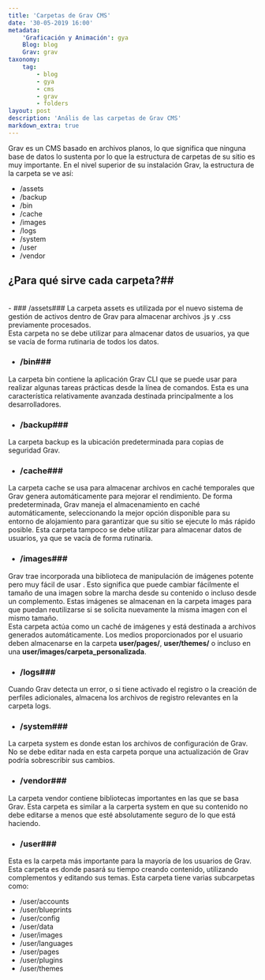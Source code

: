 ```yaml
---
title: 'Carpetas de Grav CMS'
date: '30-05-2019 16:00'
metadata:
    'Graficación y Animación': gya
    Blog: blog
    Grav: grav
taxonomy:
    tag:
        - blog
        - gya
        - cms
        - grav
        - folders
layout: post
description: 'Anális de las carpetas de Grav CMS'
markdown_extra: true
---
```


Grav es un CMS basado en archivos planos, lo que significa que ninguna base de datos lo sustenta por lo que la estructura de carpetas de su sitio es muy importante. En el nivel superior de su instalación Grav, la estructura de la carpeta se ve así:

- /assets <br>
- /backup <br>
- /bin <br>
- /cache <br>
- /images <br>
- /logs <br>
- /system <br>
- /user <br>
- /vendor <br>

## ¿Para qué sirve cada carpeta?##
<br>
- ### /assets###
La carpeta assets es utilizada por el nuevo sistema de gestión de activos dentro de Grav para almacenar archivos .js y .css previamente procesados.<br>
Esta carpeta no se debe utilizar para almacenar datos de usuarios, ya que se vacía de forma rutinaria de todos los datos.

- ### /bin###
La carpeta bin contiene la aplicación Grav CLI que se puede usar para realizar algunas tareas prácticas desde la línea de comandos. Esta es una característica relativamente avanzada destinada principalmente a los desarrolladores.

- ### /backup###
La carpeta backup es la ubicación predeterminada para copias de seguridad Grav.

- ### /cache###
La carpeta cache se usa para almacenar archivos en caché temporales que Grav genera automáticamente para mejorar el rendimiento. De forma predeterminada, Grav maneja el almacenamiento en caché automáticamente, seleccionando la mejor opción disponible para su entorno de alojamiento para garantizar que su sitio se ejecute lo más rápido posible. Esta carpeta tampoco se debe utilizar para almacenar datos de usuarios, ya que se vacía de forma rutinaria.

- ### /images###
Grav trae incorporada una biblioteca de manipulación de imágenes potente pero muy fácil de usar . Esto significa que puede cambiar fácilmente el tamaño de una imagen sobre la marcha desde su contenido o incluso desde un complemento. Estas imágenes se almacenan en la carpeta images para que puedan reutilizarse si se solicita nuevamente la misma imagen con el mismo tamaño.<br>Esta carpeta actúa como un caché de imágenes y está destinada a archivos generados automáticamente. Los medios proporcionados por el usuario deben almacenarse en la carpeta **user/pages/**, **user/themes/** o incluso en una **user/images/carpeta_personalizada**.

- ### /logs###
Cuando Grav detecta un error, o si tiene activado el registro o la creación de perfiles adicionales, almacena los archivos de registro relevantes en la carpeta logs.

- ### /system###
La carpeta system es donde estan los archivos de configuración de Grav. No se debe editar nada en esta carpeta porque una actualización de Grav podría sobrescribir sus cambios.

- ### /vendor###
La carpeta vendor contiene bibliotecas importantes en las que se basa Grav. Esta carpeta es similar a la carperta system en que su contenido no debe editarse a menos que esté absolutamente seguro de lo que está haciendo.

- ### /user###
Esta es la carpeta más importante para la mayoría de los usuarios de Grav. Esta carpeta es donde pasará su tiempo creando contenido, utilizando complementos y editando sus temas. Esta carpeta tiene varias subcarpetas como:
 - /user/accounts
 - /user/blueprints
 - /user/config
 - /user/data
 - /user/images
 - /user/languages
 - /user/pages
 - /user/plugins
 - /user/themes

